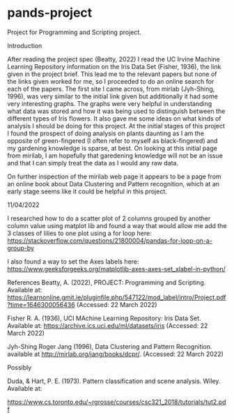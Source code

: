 # pands-project
Project for Programming and Scripting project.

Introduction

After reading the project spec (Beatty, 2022) I read the UC Irvine Machine Learning Repository information on the Iris Data Set (Fisher, 1936), the link given in the project brief. This lead me to the relevant papers but none of the links given worked for me, so I proceeded to do an online search for each of the papers. The first site I came across, from mirlab (Jyh-Shing, 1996), was very similar to the initial link given but additionally it had some very interesting graphs. The graphs were very helpful in understanding what data was stored and how it was being used to distinguish between the different types of Iris flowers. It also gave me some ideas on what kinds of analysis I should be doing for this project.
At the initial stages of this project I found the prospect of doing analysis on plants daunting as I am the opposite of green-fingered (I often refer to myself as black-fingered) and my gardening knowledge is sparse, at best. On looking at this initial page from mirilab, I am hopefully that garedening knowledge will not be an issue and that I can simply treat the data as I would any raw data.

On further inspection of the mirilab web page it appears to be a page from an online book about Data Clustering and Pattern recognition, which at an early stage seems like it could be helpful in this project.



11/04/2022

I researched how to do a scatter plot of 2 columns grouped by another column value using matplot lib and found a way that would allow me add the 3 classes of lilies to one plot using a for loop here: https://stackoverflow.com/questions/21800004/pandas-for-loop-on-a-group-by

I also found a way to set the Axes labels here: https://www.geeksforgeeks.org/matplotlib-axes-axes-set_xlabel-in-python/

References
Beatty, A. (2022), PROJECT: Programming and Scripting. Available at: https://learnonline.gmit.ie/pluginfile.php/547122/mod_label/intro/Project.pdf?time=1646300056436 (Accessed: 22 March 2022)

Fisher R. A. (1936), UCI MAchine Learning Repository: Iris Data Set. Available at: https://archive.ics.uci.edu/ml/datasets/iris (Accessed: 22 March 2022)


Jyh-Shing Roger Jang (1996), Data Clustering and Pattern Recognition. available at http://mirlab.org/jang/books/dcpr/. (Accessed: 22 March 2022)



Possibly


Duda, & Hart, P. E. (1973). Pattern classification and scene analysis. Wiley. Available at: 


https://www.cs.toronto.edu/~rgrosse/courses/csc321_2018/tutorials/tut2.pdf
